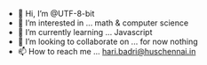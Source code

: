 - 👋 Hi, I’m @UTF-8-bit
- 👀 I’m interested in ... math & computer science
- 🌱 I’m currently learning ... Javascript
- 💞️ I’m looking to collaborate on ... for now nothing
- 📫 How to reach me ... hari.badri@huschennai.in

<!---
UTF-8-bit/UTF-8-bit is a ✨ special ✨ repository because its `README.md` (this file) appears on your GitHub profile.
You can click the Preview link to take a look at your changes.
--->
